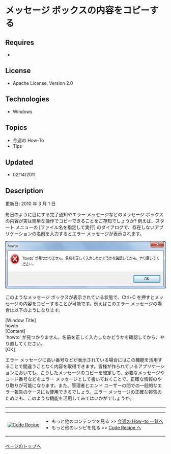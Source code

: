 # メッセージ ボックスの内容をコピーする
## Requires
- 
## License
- Apache License, Version 2.0
## Technologies
- Windows
## Topics
- 今週の How-To
- Tips
## Updated
- 02/14/2011
## Description

<p>更新日: 2010 年 3 月 1 日</p>
<p>毎日のように目にする完了通知やエラー メッセージなどのメッセージ ボックスの内容が実は簡単な操作でコピーできることをご存知でしょうか? 例えば、スタート メニューの [ファイル名を指定して実行] のダイアログで、存在しないアプリケーションの名前を入力するとエラー メッセージが表示されます。</p>
<p><img src="18073-image001.png" alt="図 1" width="572" height="148"></p>
<p>このようなメッセージ ボックスが表示されている状態で、Ctrl&#43;C を押すとメッセージの内容をコピーすることが可能です。例えばこのエラー メッセージの場合は以下のようになります。</p>
<p>[Window Title]<br>
howto<br>
[Content]<br>
'howto' が見つかりません。名前を正しく入力したかどうかを確認してから、やり直してください。<br>
[OK]</p>
<p>エラー メッセージに長い番号などが表示されている場合にはこの機能を活用することで間違うことなく内容を取得できます。皆様が作られているアプリケーションにおいても、こうしたメッセージのコピーを想定して、必要なメッセージやコード番号などをエラー メッセージとして書いておくことで、正確な情報のやり取りが可能になります。また、管理者とエンド ユーザーの間での一般的なエラー報告のケースにも使用できるでしょう。エラー メッセージの正確な報告のためにも、このような機能を活用してみてはいかがでしょうか。</p>
<hr style="clear:both; margin-bottom:8px; margin-top:20px">
<table>
<tbody>
<tr>
<td><a href="http://msdn.microsoft.com/ja-jp/samplecode.recipe"><img src="-ff950935.coderecipe_180x70%28ja-jp,msdn.10%29.jpg" border="0" alt="Code Recipe" width="180" height="70" style="margin-top:3px"></a></td>
<td>
<ul>
<li>もっと他のコンテンツを見る &gt;&gt; <a href="http://msdn.microsoft.com/ja-jp/ee708292" target="_blank">
今週の How-to 一覧へ</a> </li><li>もっと他のレシピを見る &gt;&gt; <a href="http://msdn.microsoft.com/ja-jp/samplecode.recipe">
Code Recipe へ</a> </li></ul>
</td>
</tr>
</tbody>
</table>
<p style="margin-top:20px"><a href="#top"><img src="-top.gif" border="0" alt="">ページのトップへ</a></p>
